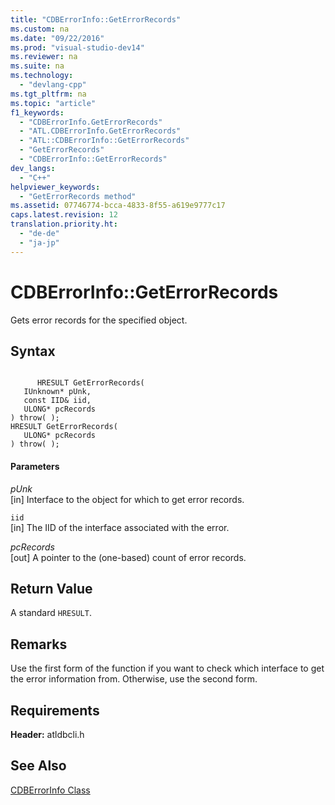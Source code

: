 ```yaml
---
title: "CDBErrorInfo::GetErrorRecords"
ms.custom: na
ms.date: "09/22/2016"
ms.prod: "visual-studio-dev14"
ms.reviewer: na
ms.suite: na
ms.technology: 
  - "devlang-cpp"
ms.tgt_pltfrm: na
ms.topic: "article"
f1_keywords: 
  - "CDBErrorInfo.GetErrorRecords"
  - "ATL.CDBErrorInfo.GetErrorRecords"
  - "ATL::CDBErrorInfo::GetErrorRecords"
  - "GetErrorRecords"
  - "CDBErrorInfo::GetErrorRecords"
dev_langs: 
  - "C++"
helpviewer_keywords: 
  - "GetErrorRecords method"
ms.assetid: 07746774-bcca-4833-8f55-a619e9777c17
caps.latest.revision: 12
translation.priority.ht: 
  - "de-de"
  - "ja-jp"
---
```

# CDBErrorInfo::GetErrorRecords
Gets error records for the specified object.  
  
## Syntax  
  
```  
  
      HRESULT GetErrorRecords(   
   IUnknown* pUnk,   
   const IID& iid,   
   ULONG* pcRecords    
) throw( );  
HRESULT GetErrorRecords(   
   ULONG* pcRecords    
) throw( );  
```  
  
#### Parameters  
 *pUnk*  
 [in] Interface to the object for which to get error records.  
  
 `iid`  
 [in] The IID of the interface associated with the error.  
  
 *pcRecords*  
 [out] A pointer to the (one-based) count of error records.  
  
## Return Value  
 A standard `HRESULT`.  
  
## Remarks  
 Use the first form of the function if you want to check which interface to get the error information from. Otherwise, use the second form.  
  
## Requirements  
 **Header:** atldbcli.h  
  
## See Also  
 [CDBErrorInfo Class](../VS_csharp/cdberrorinfo-class.md)